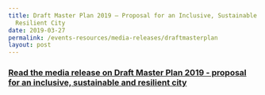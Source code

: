 ```yaml
---
title: Draft Master Plan 2019 – Proposal for an Inclusive, Sustainable and
  Resilient City
date: 2019-03-27
permalink: /events-resources/media-releases/draftmasterplan
layout: post
---
```

<h3 style="color:#124596; font-weight:bold;"><a href="https://www.ura.gov.sg/Corporate/Media-Room/Media-Releases/pr19-13">Read the media release on Draft Master Plan 2019 - proposal for an inclusive, sustainable and resilient city</a></h3>